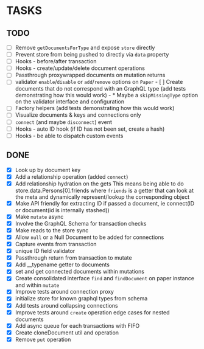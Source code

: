 # TASKS

## TODO
- [ ] Remove `getDocumentsForType` and expose `store` directly
- [ ] Prevent store from being pushed to directly via `data` property
- [ ] Hooks - before/after transaction
- [ ] Hooks - create/update/delete document operations
- [ ] Passthrough proxywrapped documents on mutation returns
- [ ] validator `enable`/`disable` or `add`/`remove` options on `Paper`
      - [ ] Create documents that do not correspond with an GraphQL type (add tests demonstrating how this would work)
      - * Maybe a `skipMissingType` option on the validator interface and configuration
- [ ] Factory helpers (add tests demonstrating how this would work)
- [ ] Visualize documents & keys and connections only
- [ ] `connect` (and maybe `disconnect`) event
- [ ] Hooks - auto ID hook (if ID has not been set, create a hash)
- [ ] Hooks - be able to dispatch custom events

## DONE

- [x] Look up by document key
- [x] Add a relationship operation (added `connect`)
- [x] Add relationship hydration on the gets
      This means being able to do store.data.Persons[0].friends
      where `friends` is a getter that can look at the meta and dynamically
      represent/lookup the corresponding object
- [X] Make API friendly for extracting ID if passed a document, ie connect(ID or document(id is internally stashed))
- [X] Make `mutate` async
- [X] Involve the GraphQL Schema for transaction checks
- [X] Make reads to the store sync
- [X] Allow `null` or a Null Document to be added for connections
- [X] Capture events from transaction
- [X] unique ID field validator
- [X] Passthrough return from transaction to mutate
- [X] Add __typename getter to documents
- [X] set and get connected documents within mutations
- [X] Create consolidated interface `find` and `findDocument` on paper instance and within `mutate`
- [X] Improve tests around connection proxy
- [X] initialize store for known graphql types from schema
- [X] Add tests around collapsing connections
- [X] Improve tests around `create` operation edge cases for nested documents
- [X] Add async queue for each transactions with FIFO
- [X] Create cloneDocument util and operation
- [X] Remove `put` operation
